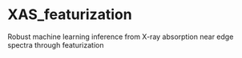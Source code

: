 # XAS_featurization
Robust machine learning inference from X-ray absorption near edge spectra through featurization
